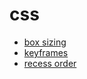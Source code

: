 # css

* [box sizing](../src/box_sizing.md)
* [keyframes](../src/keyframes.md)
* [recess order](../src/recess_order.md)